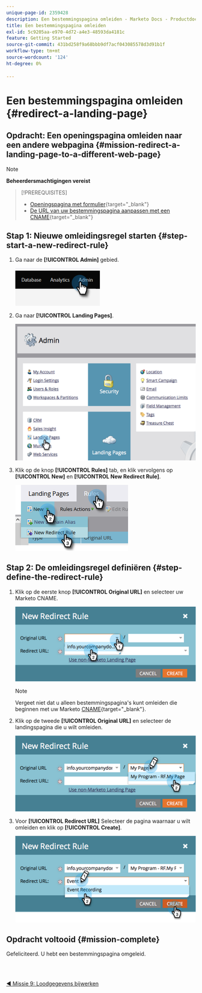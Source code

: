 ```yaml
---
unique-page-id: 2359428
description: Een bestemmingspagina omleiden - Marketo Docs - Productdocumentatie
title: Een bestemmingspagina omleiden
exl-id: 5c9205aa-e970-4d72-a4e3-48593da4181c
feature: Getting Started
source-git-commit: 431bd258f9a68bbb9df7acf043085578d3d91b1f
workflow-type: tm+mt
source-wordcount: '124'
ht-degree: 0%

---
```


# Een bestemmingspagina omleiden {#redirect-a-landing-page}

## Opdracht: Een openingspagina omleiden naar een andere webpagina {#mission-redirect-a-landing-page-to-a-different-web-page}

>[!NOTE]
>
>**Beheerdersmachtigingen vereist**

>[!PREREQUISITES]
>
>* [Openingspagina met formulier](/help/marketo/getting-started/quick-wins/landing-page-with-a-form.md){target="_blank"}
>* [De URL van uw bestemmingspagina aanpassen met een CNAME](/help/marketo/product-docs/demand-generation/landing-pages/landing-page-actions/customize-your-landing-page-urls-with-a-cname.md){target="_blank"}

## Stap 1: Nieuwe omleidingsregel starten {#step-start-a-new-redirect-rule}

1. Ga naar de **[!UICONTROL Admin]** gebied.

   ![](assets/redirect-a-landing-page-1.png)

1. Ga naar **[!UICONTROL Landing Pages]**.

   ![](assets/redirect-a-landing-page-2.png)

1. Klik op de knop **[!UICONTROL Rules]** tab, en klik vervolgens op **[!UICONTROL New]** en **[!UICONTROL New Redirect Rule]**.

   ![](assets/redirect-a-landing-page-3.png)

## Stap 2: De omleidingsregel definiëren {#step-define-the-redirect-rule}

1. Klik op de eerste knop **[!UICONTROL Original URL]** en selecteer uw Marketo CNAME.

   ![](assets/redirect-a-landing-page-4.png)

   >[!NOTE]
   >
   >Vergeet niet dat u alleen bestemmingspagina&#39;s kunt omleiden die beginnen met uw Marketo [CNAME](/help/marketo/product-docs/demand-generation/landing-pages/landing-page-actions/customize-your-landing-page-urls-with-a-cname.md){target="_blank"}.

1. Klik op de tweede **[!UICONTROL Original URL]** en selecteer de landingspagina die u wilt omleiden.

   ![](assets/redirect-a-landing-page-5.png)

1. Voor **[!UICONTROL Redirect URL]** Selecteer de pagina waarnaar u wilt omleiden en klik op **[!UICONTROL Create]**.

   ![](assets/redirect-a-landing-page-6.png)

## Opdracht voltooid {#mission-complete}

Gefeliciteerd.  U hebt een bestemmingspagina omgeleid.

<br> 

[◄ Missie 9: Loodgegevens bijwerken](/help/marketo/getting-started/quick-wins/update-person-data.md)
